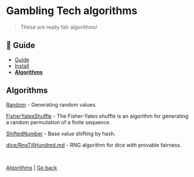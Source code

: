 Gambling Tech algorithms
========================

> These are really fair algorithms!


## :book: Guide

* [Guide](./README.md)
* [Install](./install.md)
* **[Algorithms](./algorithms.md)**


## Algorithms

[Random](./random.md) - Generating random values.

[FisherYatesShuffle](./FisherYatesShuffle.md) - The Fisher-Yates shuffle is an algorithm for generating a random permutation of a finite sequence.

[ShiftedNumber](./ShiftedNumber.md) - Base value shifting by hash.

[dice/RngTillHundred.md](./dice/RngTillHundred.md) - RNG algorithm for dice with provable fairness.

<br>

[Algorithms](https://github.com/nepster-web/gambling-tech/blob/main/docs/guide/algorithms.md) | [Go back](https://github.com/nepster-web/gambling-tech)